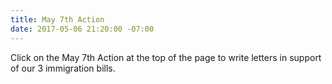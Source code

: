 ```yaml
---
title: May 7th Action
date: 2017-05-06 21:20:00 -07:00
---
```


Click on the May 7th Action at the top of the page to write letters in support of our 3 immigration bills.